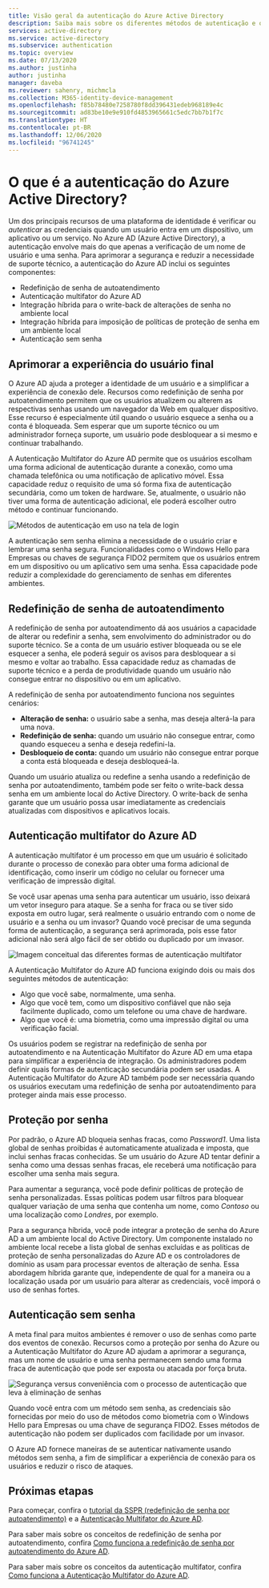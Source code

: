 ```yaml
---
title: Visão geral da autenticação do Azure Active Directory
description: Saiba mais sobre os diferentes métodos de autenticação e os recursos de segurança para conexões de usuário com o Azure Active Directory.
services: active-directory
ms.service: active-directory
ms.subservice: authentication
ms.topic: overview
ms.date: 07/13/2020
ms.author: justinha
author: justinha
manager: daveba
ms.reviewer: sahenry, michmcla
ms.collection: M365-identity-device-management
ms.openlocfilehash: f85b78480e7258780f8dd396431edeb968189e4c
ms.sourcegitcommit: ad83be10e9e910fd4853965661c5edc7bb7b1f7c
ms.translationtype: HT
ms.contentlocale: pt-BR
ms.lasthandoff: 12/06/2020
ms.locfileid: "96741245"
---
```

# <a name="what-is-azure-active-directory-authentication"></a>O que é a autenticação do Azure Active Directory?

Um dos principais recursos de uma plataforma de identidade é verificar ou *autenticar* as credenciais quando um usuário entra em um dispositivo, um aplicativo ou um serviço. No Azure AD (Azure Active Directory), a autenticação envolve mais do que apenas a verificação de um nome de usuário e uma senha. Para aprimorar a segurança e reduzir a necessidade de suporte técnico, a autenticação do Azure AD inclui os seguintes componentes:

* Redefinição de senha de autoatendimento
* Autenticação multifator do Azure AD
* Integração híbrida para o write-back de alterações de senha no ambiente local
* Integração híbrida para imposição de políticas de proteção de senha em um ambiente local
* Autenticação sem senha

## <a name="improve-the-end-user-experience"></a>Aprimorar a experiência do usuário final

O Azure AD ajuda a proteger a identidade de um usuário e a simplificar a experiência de conexão dele. Recursos como redefinição de senha por autoatendimento permitem que os usuários atualizem ou alterem as respectivas senhas usando um navegador da Web em qualquer dispositivo. Esse recurso é especialmente útil quando o usuário esquece a senha ou a conta é bloqueada. Sem esperar que um suporte técnico ou um administrador forneça suporte, um usuário pode desbloquear a si mesmo e continuar trabalhando.

A Autenticação Multifator do Azure AD permite que os usuários escolham uma forma adicional de autenticação durante a conexão, como uma chamada telefônica ou uma notificação de aplicativo móvel. Essa capacidade reduz o requisito de uma só forma fixa de autenticação secundária, como um token de hardware. Se, atualmente, o usuário não tiver uma forma de autenticação adicional, ele poderá escolher outro método e continuar funcionando.

![Métodos de autenticação em uso na tela de login](media/concept-authentication-methods/overview-login.png)

A autenticação sem senha elimina a necessidade de o usuário criar e lembrar uma senha segura. Funcionalidades como o Windows Hello para Empresas ou chaves de segurança FIDO2 permitem que os usuários entrem em um dispositivo ou um aplicativo sem uma senha. Essa capacidade pode reduzir a complexidade do gerenciamento de senhas em diferentes ambientes.

## <a name="self-service-password-reset"></a>Redefinição de senha de autoatendimento

A redefinição de senha por autoatendimento dá aos usuários a capacidade de alterar ou redefinir a senha, sem envolvimento do administrador ou do suporte técnico. Se a conta de um usuário estiver bloqueada ou se ele esquecer a senha, ele poderá seguir os avisos para desbloquear a si mesmo e voltar ao trabalho. Essa capacidade reduz as chamadas de suporte técnico e a perda de produtividade quando um usuário não consegue entrar no dispositivo ou em um aplicativo.

A redefinição de senha por autoatendimento funciona nos seguintes cenários:

* **Alteração de senha:** o usuário sabe a senha, mas deseja alterá-la para uma nova.
* **Redefinição de senha:** quando um usuário não consegue entrar, como quando esqueceu a senha e deseja redefini-la.
* **Desbloqueio de conta:** quando um usuário não consegue entrar porque a conta está bloqueada e deseja desbloqueá-la.

Quando um usuário atualiza ou redefine a senha usando a redefinição de senha por autoatendimento, também pode ser feito o write-back dessa senha em um ambiente local do Active Directory. O write-back de senha garante que um usuário possa usar imediatamente as credenciais atualizadas com dispositivos e aplicativos locais.

## <a name="azure-ad-multi-factor-authentication"></a>Autenticação multifator do Azure AD

A autenticação multifator é um processo em que um usuário é solicitado durante o processo de conexão para obter uma forma adicional de identificação, como inserir um código no celular ou fornecer uma verificação de impressão digital.

Se você usar apenas uma senha para autenticar um usuário, isso deixará um vetor inseguro para ataque. Se a senha for fraca ou se tiver sido exposta em outro lugar, será realmente o usuário entrando com o nome de usuário e a senha ou um invasor? Quando você precisar de uma segunda forma de autenticação, a segurança será aprimorada, pois esse fator adicional não será algo fácil de ser obtido ou duplicado por um invasor.

![Imagem conceitual das diferentes formas de autenticação multifator](./media/concept-mfa-howitworks/methods.png)

A Autenticação Multifator do Azure AD funciona exigindo dois ou mais dos seguintes métodos de autenticação:

* Algo que você sabe, normalmente, uma senha.
* Algo que você tem, como um dispositivo confiável que não seja facilmente duplicado, como um telefone ou uma chave de hardware.
* Algo que você é: uma biometria, como uma impressão digital ou uma verificação facial.

Os usuários podem se registrar na redefinição de senha por autoatendimento e na Autenticação Multifator do Azure AD em uma etapa para simplificar a experiência de integração. Os administradores podem definir quais formas de autenticação secundária podem ser usadas. A Autenticação Multifator do Azure AD também pode ser necessária quando os usuários executam uma redefinição de senha por autoatendimento para proteger ainda mais esse processo.

## <a name="password-protection"></a>Proteção por senha

Por padrão, o Azure AD bloqueia senhas fracas, como *Password1*. Uma lista global de senhas proibidas é automaticamente atualizada e imposta, que inclui senhas fracas conhecidas. Se um usuário do Azure AD tentar definir a senha como uma dessas senhas fracas, ele receberá uma notificação para escolher uma senha mais segura.

Para aumentar a segurança, você pode definir políticas de proteção de senha personalizadas. Essas políticas podem usar filtros para bloquear qualquer variação de uma senha que contenha um nome, como *Contoso* ou uma localização como *Londres*, por exemplo.

Para a segurança híbrida, você pode integrar a proteção de senha do Azure AD a um ambiente local do Active Directory. Um componente instalado no ambiente local recebe a lista global de senhas excluídas e as políticas de proteção de senha personalizadas do Azure AD e os controladores de domínio as usam para processar eventos de alteração de senha. Essa abordagem híbrida garante que, independente de qual for a maneira ou a localização usada por um usuário para alterar as credenciais, você imporá o uso de senhas fortes.

## <a name="passwordless-authentication"></a>Autenticação sem senha

A meta final para muitos ambientes é remover o uso de senhas como parte dos eventos de conexão. Recursos como a proteção por senha do Azure ou a Autenticação Multifator do Azure AD ajudam a aprimorar a segurança, mas um nome de usuário e uma senha permanecem sendo uma forma fraca de autenticação que pode ser exposta ou atacada por força bruta.

![Segurança versus conveniência com o processo de autenticação que leva à eliminação de senhas](./media/concept-authentication-passwordless/passwordless-convenience-security.png)

Quando você entra com um método sem senha, as credenciais são fornecidas por meio do uso de métodos como biometria com o Windows Hello para Empresas ou uma chave de segurança FIDO2. Esses métodos de autenticação não podem ser duplicados com facilidade por um invasor.

O Azure AD fornece maneiras de se autenticar nativamente usando métodos sem senha, a fim de simplificar a experiência de conexão para os usuários e reduzir o risco de ataques.

## <a name="next-steps"></a>Próximas etapas

Para começar, confira o [tutorial da SSPR (redefinição de senha por autoatendimento)][tutorial-sspr] e a [Autenticação Multifator do Azure AD][tutorial-azure-mfa].

Para saber mais sobre os conceitos de redefinição de senha por autoatendimento, confira [Como funciona a redefinição de senha por autoatendimento do Azure AD][concept-sspr].

Para saber mais sobre os conceitos da autenticação multifator, confira [Como funciona a Autenticação Multifator do Azure AD][concept-mfa].

<!-- INTERNAL LINKS -->
[tutorial-sspr]: tutorial-enable-sspr.md
[tutorial-azure-mfa]: tutorial-enable-azure-mfa.md
[concept-sspr]: concept-sspr-howitworks.md
[concept-mfa]: concept-mfa-howitworks.md
